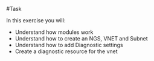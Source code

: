 #Task

In this exercise you will:
- Understand how modules work
- Understand how to create an NGS, VNET and Subnet
- Understand how to add Diagnostic settings
- Create a diagnostic resource for the vnet